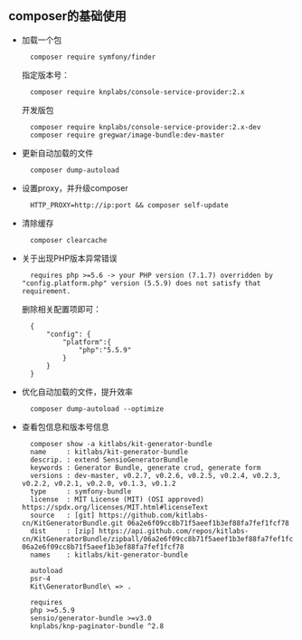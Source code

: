 ## composer的基础使用
- 加载一个包

    	composer require symfony/finder
	指定版本号：

		composer require knplabs/console-service-provider:2.x
    开发版包 
    		
        composer require knplabs/console-service-provider:2.x-dev
        composer require gregwar/image-bundle:dev-master

- 更新自动加载的文件
	
		composer dump-autoload

- 设置proxy，并升级composer
	
		HTTP_PROXY=http://ip:port && composer self-update
- 清除缓存

		composer clearcache
- 关于出现PHP版本异常错误
	
		requires php >=5.6 -> your PHP version (7.1.7) overridden by "config.platform.php" version (5.5.9) does not satisfy that requirement.
	删除相关配置项即可：
		
		{
		    "config": {
		        "platform":{
		            "php":"5.5.9"
		        }
		    }
		}
- 优化自动加载的文件，提升效率
	
		composer dump-autoload --optimize
- 查看包信息和版本号信息

		composer show -a kitlabs/kit-generator-bundle
        name     : kitlabs/kit-generator-bundle
        descrip. : extend SensioGeneratorBundle
        keywords : Generator Bundle, generate crud, generate form
        versions : dev-master, v0.2.7, v0.2.6, v0.2.5, v0.2.4, v0.2.3, v0.2.2, v0.2.1, v0.2.0, v0.1.3, v0.1.2
        type     : symfony-bundle
        license  : MIT License (MIT) (OSI approved) https://spdx.org/licenses/MIT.html#licenseText
        source   : [git] https://github.com/kitlabs-cn/KitGeneratorBundle.git 06a2e6f09cc8b71f5aeef1b3ef88fa7fef1fcf78
        dist     : [zip] https://api.github.com/repos/kitlabs-cn/KitGeneratorBundle/zipball/06a2e6f09cc8b71f5aeef1b3ef88fa7fef1fcf78 06a2e6f09cc8b71f5aeef1b3ef88fa7fef1fcf78
        names    : kitlabs/kit-generator-bundle

        autoload
        psr-4
        Kit\GeneratorBundle\ => .

        requires
        php >=5.5.9
        sensio/generator-bundle >=v3.0
        knplabs/knp-paginator-bundle ^2.8